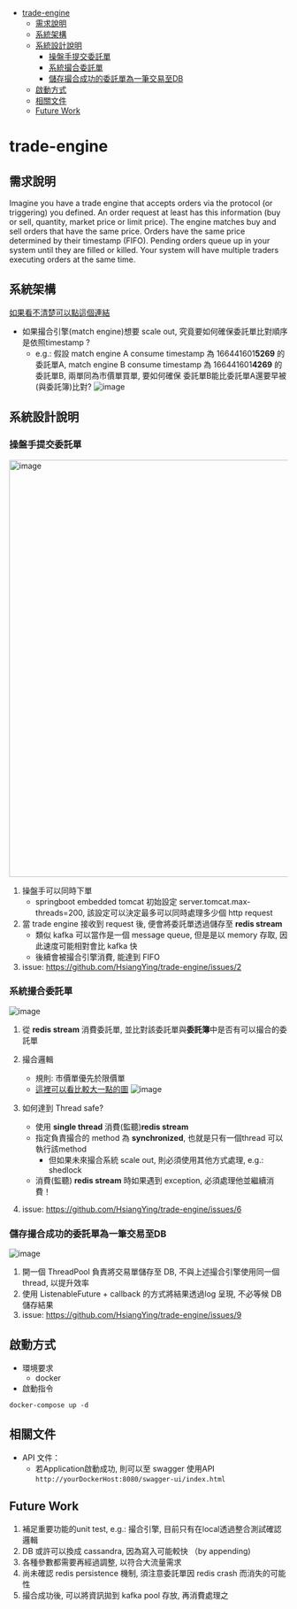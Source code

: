 - [trade-engine](#trade-engine)
  * [需求說明](#需求說明)
  * [系統架構](#系統架構)
  * [系統設計說明](#系統設計說明)
    + [操盤手提交委託單](#操盤手提交委託單)
    + [系統撮合委託單](#系統撮合委託單)
    + [儲存撮合成功的委託單為一筆交易至DB](#儲存撮合成功的委託單為一筆交易至db)
  * [啟動方式](#啟動方式)
  * [相關文件](#相關文件)
  * [Future Work](#future-work)
  
# trade-engine

## 需求說明
Imagine you have a trade engine that accepts orders via the protocol (or triggering) you defined. 
An order request at least has this information (buy or sell, quantity, market price or limit price).
The engine matches buy and sell orders that have the same price. Orders have the same price determined by their timestamp (FIFO). 
Pending orders queue up in your system until they are filled or killed. 
Your system will have multiple traders executing orders at the same time.


## 系統架構
[如果看不清楚可以點這個連結](https://whimsical.com/trade-engine-system-architechure-55jZhRdv8FmJJ3oqFucy82)

- 如果撮合引擎(match engine)想要 scale out, 究竟要如何確保委託單比對順序是依照timestamp ?
  - e.g.: 假設 match engine A consume timestamp 為  166441601**5269** 的委託單A, match engine B consume timestamp 為  166441601**4269** 的委託單B, 兩單同為市價單買單, 要如何確保 委託單B能比委託單A還要早被(與委託簿)比對?
![image](https://user-images.githubusercontent.com/104806006/192568924-06b373f5-bf82-4e62-8009-7708a77aaea0.png)




## 系統設計說明

### 操盤手提交委託單
<img width="754" alt="image" src="https://user-images.githubusercontent.com/104806006/192535777-8dc9d09c-5fbc-4134-9dc8-aaf638681f02.png">

1. 操盤手可以同時下單
   - springboot embedded tomcat 初始設定 server.tomcat.max-threads=200, 該設定可以決定最多可以同時處理多少個 http request
2. 當 trade engine 接收到 request 後, 便會將委託單透過儲存至 **redis stream**
   - 類似 kafka 可以當作是一個 message queue, 但是是以 memory 存取, 因此速度可能相對會比 kafka 快
   - 後續會被撮合引擎消費, 能達到 FIFO
3. issue: https://github.com/HsiangYing/trade-engine/issues/2



### 系統撮合委託單
![image](https://user-images.githubusercontent.com/104806006/192538333-c225d30f-1d4c-4abe-9810-b87ffc4b6396.png)
   
1. 從 **redis stream** 消費委託單, 並比對該委託單與**委託簿**中是否有可以撮合的委託單
2. 撮合邏輯
   - 規則: 市價單優先於限價單
   - [這裡可以看比較大一點的圖](https://whimsical.com/trade-engine-28temnR9yP5bnVryCoGtWS)
   ![image](https://user-images.githubusercontent.com/104806006/192541403-6dd4ddc9-b1c1-4d05-ae4f-72bd446b8d7f.png)

3. 如何達到 Thread safe?
   - 使用 **single thread** 消費(監聽)**redis stream**
   - 指定負責撮合的 method 為 **synchronized**, 也就是只有一個thread 可以執行該method
     - 但如果未來撮合系統 scale out, 則必須使用其他方式處理, e.g.: shedlock
   - 消費(監聽) **redis stream** 時如果遇到 exception, 必須處理他並繼續消費！
3. issue: https://github.com/HsiangYing/trade-engine/issues/6

### 儲存撮合成功的委託單為一筆交易至DB
![image](https://user-images.githubusercontent.com/104806006/192539110-550430f8-5ca9-425a-95b2-c2525ff6e15c.png)

1. 開一個 ThreadPool 負責將交易單儲存至 DB, 不與上述撮合引擎使用同一個 thread, 以提升效率
2. 使用 ListenableFuture + callback 的方式將結果透過log 呈現, 不必等候 DB 儲存結果
3. issue: https://github.com/HsiangYing/trade-engine/issues/9

## 啟動方式
- 環境要求
  - docker
- 啟動指令

```docker-compose up -d```

## 相關文件
- API 文件：
  - 若Application啟動成功, 則可以至 swagger 使用API `http://yourDockerHost:8080/swagger-ui/index.html`

## Future Work
1. 補足重要功能的unit test, e.g.: 撮合引擎, 目前只有在local透過整合測試確認邏輯
2. DB 或許可以換成 cassandra, 因為寫入可能較快 （by appending)
3. 各種參數都需要再經過調整, 以符合大流量需求
4. 尚未確認 redis persistence 機制, 須注意委託單因 redis crash 而消失的可能性
5. 撮合成功後, 可以將資訊拋到 kafka pool 存放, 再消費處理之  






